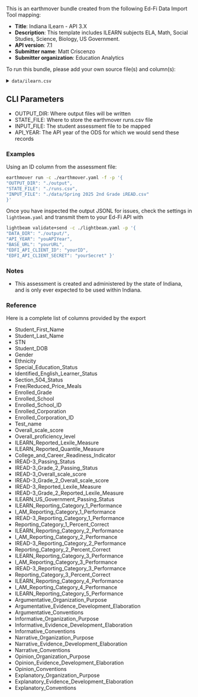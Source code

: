 This is an earthmover bundle created from the following Ed-Fi Data Import Tool mapping:
* **Title**: Indiana ILearn - API 3.X
* **Description**: This template includes ILEARN subjects ELA, Math, Social Studies, Science, Biology, US Government.
* **API version**: 7.1
* **Submitter name**: Matt Criscenzo
* **Submitter organization**: Education Analytics

To run this bundle, please add your own source file(s) and column(s):
<details>
<summary><code>data/ilearn.csv</code></summary>
This bundle currently works with ILEARN scores as exported from CRS, as of SY 2024.  It has not yet been updated for the new Checkpoints format that is being piloted for SY 2025.  

</details>

## CLI Parameters
- OUTPUT_DIR: Where output files will be written
- STATE_FILE: Where to store the earthmover runs.csv file
- INPUT_FILE: The student assessment file to be mapped 
- API_YEAR: The API year of the ODS for which we would send these records

### Examples
Using an ID column from the assessment file:
```bash
earthmover run -c ./earthmover.yaml -f -p '{
"OUTPUT_DIR": "./output",
"STATE_FILE": "./runs.csv",
"INPUT_FILE": "./data/Spring 2025 2nd Grade iREAD.csv"
}'
```

Once you have inspected the output JSONL for issues, check the settings in `lightbeam.yaml` and transmit them to your Ed-Fi API with
```bash
lightbeam validate+send -c ./lightbeam.yaml -p '{
"DATA_DIR": "./output/",
"API_YEAR": "youAPIYear",
"BASE_URL": "yourURL",
"EDFI_API_CLIENT_ID": "yourID",
"EDFI_API_CLIENT_SECRET": "yourSecret" }'
```

### Notes
- This assessment is created and administered by the state of Indiana, and is only ever expected to be used within Indiana.

### Reference
Here is a complete list of columns provided by the export

- Student_First_Name
- Student_Last_Name
- STN
- Student_DOB
- Gender
- Ethnicity
- Special_Education_Status
- Identified_English_Learner_Status
- Section_504_Status
- Free/Reduced_Price_Meals
- Enrolled_Grade
- Enrolled_School
- Enrolled_School_ID
- Enrolled_Corporation
- Enrolled_Corporation_ID
- Test_name
- Overall_scale_score
- Overall_proficiency_level
- ILEARN_Reported_Lexile_Measure
- ILEARN_Reported_Quantile_Measure
- College_and_Career_Readiness_Indicator
- IREAD-3_Passing_Status
- IREAD-3_Grade_2_Passing_Status
- IREAD-3_Overall_scale_score
- IREAD-3_Grade_2_Overall_scale_score
- IREAD-3_Reported_Lexile_Measure
- IREAD-3_Grade_2_Reported_Lexile_Measure
- ILEARN_US_Government_Passing_Status
- ILEARN_Reporting_Category_1_Performance
- I_AM_Reporting_Category_1_Performance
- IREAD-3_Reporting_Category_1_Performance
- Reporting_Category_1_Percent_Correct
- ILEARN_Reporting_Category_2_Performance
- I_AM_Reporting_Category_2_Performance
- IREAD-3_Reporting_Category_2_Performance
- Reporting_Category_2_Percent_Correct
- ILEARN_Reporting_Category_3_Performance
- I_AM_Reporting_Category_3_Performance
- IREAD-3_Reporting_Category_3_Performance
- Reporting_Category_3_Percent_Correct
- ILEARN_Reporting_Category_4_Performance
- I_AM_Reporting_Category_4_Performance
- ILEARN_Reporting_Category_5_Performance
- Argumentative_Organization_Purpose
- Argumentative_Evidence_Development_Elaboration
- Argumentative_Conventions
- Informative_Organization_Purpose
- Informative_Evidence_Development_Elaboration
- Informative_Conventions
- Narrative_Organization_Purpose
- Narrative_Evidence_Development_Elaboration
- Narrative_Conventions
- Opinion_Organization_Purpose
- Opinion_Evidence_Development_Elaboration
- Opinion_Conventions
- Explanatory_Organization_Purpose
- Explanatory_Evidence_Development_Elaboration
- Explanatory_Conventions